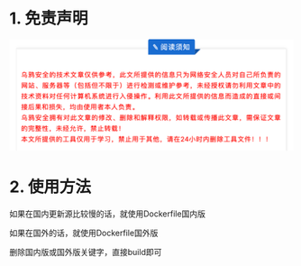 # 1. 免责声明

![image.png](Readme.assets/1683863656297-5771bee5-b4b6-4f6f-88df-3590dad64963.png)

# 2. 使用方法

如果在国内更新源比较慢的话，就使用Dockerfile国内版

如果在国外的话，就使用Dockerfile国外版

删除国内版或国外版关键字，直接build即可